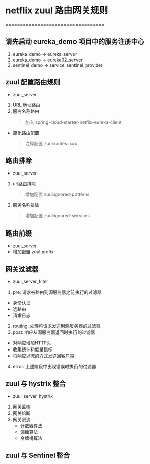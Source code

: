 # netflix zuul 路由网关规则
==================================

## 请先启动 eureka_demo 项目中的服务注册中心
1. eureka_demo -> eureka_server
2. eureka_demo -> eureka02_server
3. sentinel_demo -> service_sentinel_provider

## zuul 配置路由规则
- zuul_server
1. URL 地址路由
2. 服务名称路由
   > 加入 spring-cloud-starter-netflix-eureka-client
            
- 简化路由配置
    > 注释配置 zuul:routes: xxx
## 路由排除
- zuul_server
1. url路由排除
    > 增加配置 zuul:ignored-patterns:
2. 服务名称排除
    > 增加配置 zuul:ignored-services

## 路由前缀
- zuul_server
- 增加配置 zuul:prefix: 

## 网关过滤器
- zuul_server_filter
1. pre: 请求被路由到源服务器之前执行的过滤器
- 身份认证
- 选路由
- 请求日志
2. routing: 处理将请求发送到源服务器的过滤器
3. post: 响应从源服务器返回时执行的过滤器
- 对响应增加HTTP头
- 收集统计和度量指标
- 将响应以流的方式发送回客户端
4. error: 上述阶段中出现错误时执行的过滤器

## zuul 与 hystrix 整合
- zuul_server_hystrix
1. 网关监控
2. 网关熔断
3. 网关限流
   - 计数器算法
   - 漏桶算法
   - 令牌桶算法

## zuul 与 Sentinel 整合

